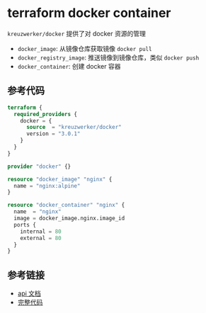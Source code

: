 # terraform docker container

`kreuzwerker/docker` 提供了对 docker 资源的管理

- `docker_image`: 从镜像仓库获取镜像 `docker pull`
- `docker_registry_image`: 推送镜像到镜像仓库，类似 `docker push`
- `docker_container`: 创建 docker 容器

## 参考代码

```terraform
terraform {
  required_providers {
    docker = {
      source  = "kreuzwerker/docker"
      version = "3.0.1"
    }
  }
}

provider "docker" {}

resource "docker_image" "nginx" {
  name = "nginx:alpine"
}

resource "docker_container" "nginx" {
  name  = "nginx"
  image = docker_image.nginx.image_id
  ports {
    internal = 80
    external = 80
  }
}
```

## 参考链接

- [api 文档](https://registry.terraform.io/providers/kreuzwerker/docker/latest/docs)
- [完整代码](../code/docker/container/main.tf)
